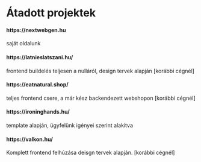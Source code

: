 # Átadott projektek

<h4>https://nextwebgen.hu</h4>
saját oldalunk

<h4>https://latnieslatszani.hu/ </h4>
frontend buildelés teljesen a nulláról,  design tervek alapján [korábbi cégnél]

<h4>https://eatnatural.shop/</h4>
teljes frontend csere, a már kész backendezett webshopon [korábbi cégnél]

<h4>https://ironinghands.hu/</h4>
template alapján, ügyfelünk igényei szerint alakítva

<h4>https://valkon.hu/</h4>
Komplett frontend felhúzása deisgn tervek alapján. [korábbi cégnél]



